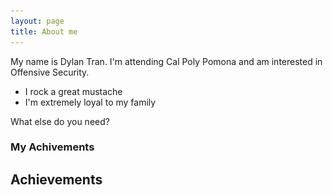 ```yaml
---
layout: page
title: About me
---
```

<head>
<style> /*center text, make 3 columns of equal width, remove the white border this theme has by default*/
th {text-align: center; border-bottom: 0px;}
td {text-align: center; border-bottom: 0px;}
</style>
<script>
function show() {
  var x = document.getElementById("achievements");
  if (x.style.display === "none") {
    x.style.display = "block";
  } else {
    x.style.display = "none";
  }
}
</script>
</head>

My name is Dylan Tran. I'm attending Cal Poly Pomona and am interested in Offensive Security.

- I rock a great mustache
- I'm extremely loyal to my family

What else do you need?

### My Achivements

<div onClick="show()" id="hovere"><h2>Achievements</h2></div>

<div id="achievements" style="display:none">
  <div id="sideGrouper">
    <div id="indexFloat">
      <img src="https://github.com/susMdT/Nigerald/blob/master/assets/images/CPTC_Logo.png?raw=true" width="100%" height="100%" unselectable="on" />
    </div>
    <div id="indexFloat">
      <table>
        <tr>
          <th colspan="3"><h1 style="font-size:20px">Collegiate Penetration Testing Competition</h1></th>    
        </tr>
        <tr>
          <td style="width: 40%">Western Regionals</td>
          <td style="width: 33%">1st Place</td>
          <td style="width: 33%">2021</td>
        </tr>
      </table>
    </div>
  </div>
  <div id="sideGrouper">
    <div id="indexFloat">
      <img src="https://github.com/susMdT/Nigerald/blob/master/assets/images/Hivestorm_Logo.png?raw=true" width="100%" height="100%" unselectable="on" />
    </div>
    <div id="indexFloat">
      <table>
        <tr>
          <th colspan="3"><h1 style="font-size:20px">Hivestorm</h1></th>    
        </tr>
        <tr>
          <td style="width: 50%">5th Place</td>
          <td style="width: 50%">2021</td>
        </tr>
      </table>
    </div>
  </div>
  <div id="sideGrouper">
    <div id="indexFloat">
      <img src="https://github.com/susMdT/Nigerald/blob/master/assets/images/CCDC.jpg?raw=true" width="100%" height="100%" unselectable="on" />
    </div>
    <div id="indexFloat">
      <table>
        <tr>
          <th colspan="3"><h1 style="font-size:20px">Collegiate Cyber Defense Competition</h1></th>    
        </tr>
        <tr>
          <td style="width: 40%">Western Regional Invitationals</td>
          <td style="width: 33%">6th Place</td>
          <td style="width: 33%">2021</td>
        </tr>
      </table>
    </div>
  </div> 
</div>
